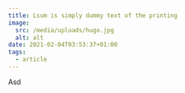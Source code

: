 ```yaml
---
title: Lsum is simply dummy text of the printing
image:
  src: /media/uploads/hugo.jpg
  alt: alt
date: 2021-02-04T03:53:37+01:00
tags:
  - article
---
```

Asd
